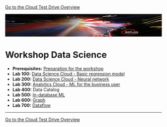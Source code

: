 [Go to the Cloud Test Drive Overview](../../readme.md)

![](./commonimages/customer_logo2.png)

# Workshop Data Science #

- **Prerequisites:** [Preparation for the workshop](prereq.md)
- **Lab 100:** [Data Science Cloud - Basic regression model](./lab100/lab.md)
- **Lab 200:** [Data Science Cloud - Neural network](./lab200/lab.md)
- **Lab 300:** [Analytics Cloud - ML for the business user](./lab300/lab.md)
- **Lab 400:** Data Catalog
- **Lab 500:** [In-database ML](./lab500/lab.md)
- **Lab 600:** [Graph](./lab600/lab.md)
- **Lab 700:** [Dataflow](./lab700/lab.md)

---

[Go to the Cloud Test Drive Overview](../../readme.md)

